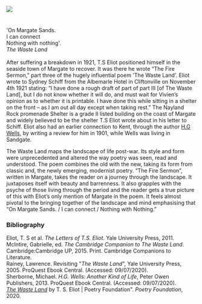 <a href="https://beta.kent-maps.online"><img src="https://beta.kent-maps.online/juncture/ve-button.png"></a>
<param ve-config title="Thomas Stearns Eliot (T.S Eliot) (1888-1965)" author="Simone Blandford" layout="vtl" 
banner="https://stor.artstor.org/stor/0d641b7a-318e-4c7f-8789-6452984df301">

<param ve-entity eid="Q618045" aliases="Margate">

#

'On Margate Sands.   
I can connect   
Nothing with nothing'.  
_The Waste Land_
<br><br>
After suffering a breakdown in 1921, T.S Eliot positioned himself in the seaside town of Margate to recover.  It was there he wrote “The Fire Sermon,” part three of the hugely influential poem 'The Waste Land'.   Eliot wrote to Sydney Schiff from the Albemarle Hotel in Cliftonville on November 4th 1921 stating: “I have done a rough draft of part of part III [of The Waste Land], but I do not know whether it will do, and must wait for Vivien’s opinion as to whether it is printable. I have done this while sitting in a shelter on the front – as I am out all day except when taking rest.”  The Nayland Rock promenade Shelter is a grade II listed building on the coast of Margate and widely believed to be the shelter T.S Eliot wrote about in his letter to Schiff.  Eliot also had an earlier connection to Kent, through the author [H.G Wells](/20c/20c-wellshg-biography), by writing a review for him in 1901, while Wells was living in Sandgate.  
<param ve-image url="https://stor.artstor.org/stor/3732a411-bdb3-4fe9-a464-1aeb2ac8d7ad" label="Nayland Rock Shelter" attribution="© Martin Crowther">
<param ve-image url="https://stor.artstor.org/stor/bf760fe0-4461-43e7-abf2-231fef1033d4" label="Blue Plaque at Nayland Rock Shelter" attribution="© Martin Crowther">

The Waste Land maps the landscape of life post-war. Its style and form were unprecedented and altered the way poetry was seen, read and understood.  The poem combines the old with the new, taking its form from classic and, the newly emerging, modernist poetry. “The Fire Sermon”, written in Margate, takes the reader on a journey through the landscape. It juxtaposes itself with beauty and barrenness. It also grapples with the psyche of those living through the period and the reader gets a true picture of this with Eliot’s only mention of Margate in the poem. It feels almost pivotal to the bringing together of the landscape and mind emphasising that “On Margate Sands. / I can connect / Nothing with Nothing.”   
<param ve-image url="https://stor.artstor.org/stor/6b2b48c1-ee71-4b39-88a1-7b4bff52ae2e" label="Margate" attribution="© Martin Crowther">

### Bibliography 

Eliot, T. S et al. _The Letters of T.S. Eliot_. Yale University Press, 2011.   
McIntire, Gabrielle, ed. _The Cambridge Companion to The Waste Land_. Cambridge:Cambridge UP, 2015. Print. Cambridge Companions to Literature.   
Rainey, Lawrence. Revisiting "_The Waste Land_", Yale University Press, 2005. ProQuest Ebook Central. (Accessed: 09/07/2020).   
Sherborne, Michael. _H.G. Wells: Another Kind of Life_, Peter Owen Publishers, 2013. ProQuest Ebook Central. (Accessed: 09/07/2020).   
[_The Waste Land_](https://www.poetryfoundation.org/poems/47311/the-waste-land.) by T. S. Eliot | Poetry Foundation". _Poetry Foundation_, 2020.    
<param ve-image url="https://stor.artstor.org/stor/43f708f9-0d08-4e7a-9f99-50e869e44ac2" label="Seats inside Nayland Rock Shelter" attribution="© Martin Crowther">





